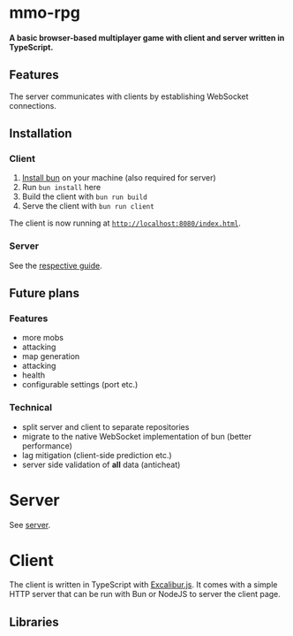 # mmo-rpg

#### A basic browser-based multiplayer game with client and server written in TypeScript.

## Features

The server communicates with clients by establishing WebSocket connections.

## Installation

### Client

1. [Install bun](https://bun.sh/) on your machine (also required for server)
2. Run `bun install` here
3. Build the client with `bun run build`
4. Serve the client with `bun run client`

The client is now running at [`http://localhost:8080/index.html`](http://localhost:8080/index.html).

### Server

See the [respective guide](./server/README.md).

## Future plans

### Features 
- more mobs
- attacking
- map generation
- attacking
- health
- configurable settings (port etc.)

### Technical

- split server and client to separate repositories
- migrate to the native WebSocket implementation of bun (better performance)
- lag mitigation (client-side prediction etc.)
- server side validation of **all** data (anticheat)

# Server

See [server](./server/).

# Client

The client is written in TypeScript with [Excalibur.js](https://excaliburjs.com/). It comes with a simple HTTP server that can be run with Bun or NodeJS to server the client page.

## Libraries